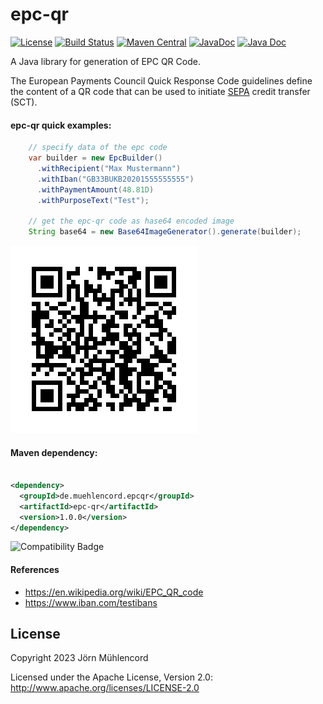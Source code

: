 epc-qr
======

[![License](https://img.shields.io/badge/License-Apache%202.0-blue.svg)](https://raw.githubusercontent.com/jomu78/epc-qr/master/LICENSE.txt)
[![Build Status](https://github.com/jomu78/epc-qr/actions/workflows/maven.yml/badge.svg)](https://github.com/jomu78/epc-qr/actions/workflows/maven.yml)
[![Maven Central](https://maven-badges.herokuapp.com/maven-central/de.muehlencord.epcqr/epc-qr/badge.svg)](https://maven-badges.herokuapp.com/maven-central/de.muehlencord.epcqr/epc-qr)
[![JavaDoc](https://javadoc.io/badge/de.muehlencord.epcqr/epc-qr.svg)](https://www.javadoc.io/doc/de.muehlencord.epcqr/epc-qr)
[![Java Doc](https://snyk.io/test/github/jomu78/epc-qr/badge.svg?style=flat)](https://snyk.io/test/github/jomu78/epc-qr)





A Java library for generation of EPC QR Code.

The European Payments Council Quick Response Code guidelines define the content of a QR code that can be used to initiate 
<a href="https://en.wikipedia.org/wiki/Single_Euro_Payments_Area" taget="_blank">SEPA</a> credit transfer (SCT).


#### epc-qr quick examples:

```java
    // specify data of the epc code
    var builder = new EpcBuilder()
      .withRecipient("Max Mustermann")
      .withIban("GB33BUKB20201555555555")
      .withPaymentAmount(48.81D)
      .withPurposeText("Test");

    // get the epc-qr code as hase64 encoded image
    String base64 = new Base64ImageGenerator().generate(builder);
```

![example output](example.png)


#### Maven dependency:

```xml

<dependency>
  <groupId>de.muehlencord.epcqr</groupId>
  <artifactId>epc-qr</artifactId>
  <version>1.0.0</version>
</dependency>
```

![Compatibility Badge](https://img.shields.io/badge/java-%23ED8B00.svg?style=for-the-badge&logo=openjdk&logoColor=white)

#### References

- https://en.wikipedia.org/wiki/EPC_QR_code
- https://www.iban.com/testibans

## License
Copyright 2023 Jörn Mühlencord

Licensed under the Apache License, Version 2.0: http://www.apache.org/licenses/LICENSE-2.0
